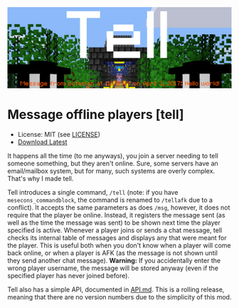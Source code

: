 ![Screenshot](.gh-screenshot.png)

Message offline players [tell]
================================
* License: MIT (see [LICENSE](https://github.com/octacian/tell/blob/master/LICENSE))
* [Download Latest](https://github.com/octacian/tell/archive/master.zip)

It happens all the time (to me anyways), you join a server needing to tell someone something, but they aren't online. Sure, some servers have an email/mailbox system, but for many, such systems are overly complex. That's why I made tell.

Tell introduces a single command, `/tell` (note: if you have `mesecons_commandblock`, the command is renamed to `/tellafk` due to a conflict). It accepts the same parameters as does `/msg`, however, it does not require that the player be online. Instead, it registers the message sent (as well as the time the message was sent) to be shown next time the player specified is active. Whenever a player joins or sends a chat message, tell checks its internal table of messages and displays any that were meant for the player. This is useful both when you don't know when a player will come back online, or when a player is AFK (as the message is not shown until they send another chat message). __Warning:__ If you accidentally enter the wrong player username, the message will be stored anyway (even if the specified player has never joined before).

Tell also has a simple API, documented in [API.md](https://github.com/octacian/tell/blob/master/API.md). This is a rolling release, meaning that there are no version numbers due to the simplicity of this mod.